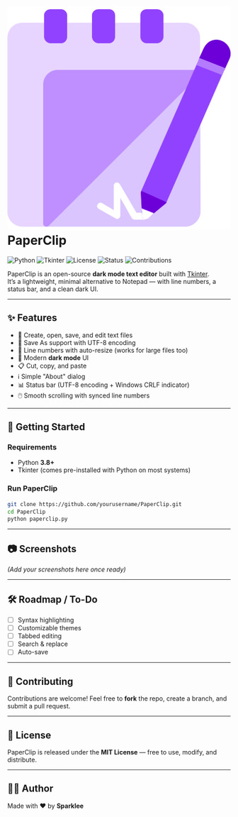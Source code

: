 # ![logo](assets/icon.png) PaperClip

![Python](https://img.shields.io/badge/Python-3.8%2B-blue?logo=python&logoColor=white) 
![Tkinter](https://img.shields.io/badge/GUI-Tkinter-orange) 
![License](https://img.shields.io/badge/License-MIT-green) 
![Status](https://img.shields.io/badge/Project-Active-success) 
![Contributions](https://img.shields.io/badge/Contributions-Welcome-brightgreen)

PaperClip is an open-source **dark mode text editor** built with [Tkinter](https://docs.python.org/3/library/tkinter.html).  
It’s a lightweight, minimal alternative to Notepad — with line numbers, a status bar, and a clean dark UI.

---

## ✨ Features
- 📝 Create, open, save, and edit text files
- 📂 Save As support with UTF-8 encoding
- 🔢 Line numbers with auto-resize (works for large files too)
- 🌙 Modern **dark mode** UI
- 📋 Cut, copy, and paste
- ℹ️ Simple "About" dialog
- 📊 Status bar (UTF-8 encoding + Windows CRLF indicator)
- 🖱️ Smooth scrolling with synced line numbers

---

## 🚀 Getting Started

### Requirements
- Python **3.8+**
- Tkinter (comes pre-installed with Python on most systems)

### Run PaperClip
```bash
git clone https://github.com/yourusername/PaperClip.git
cd PaperClip
python paperclip.py
````

---

## 📷 Screenshots

*(Add your screenshots here once ready)*

---

## 🛠️ Roadmap / To-Do

* [ ] Syntax highlighting
* [ ] Customizable themes
* [ ] Tabbed editing
* [ ] Search & replace
* [ ] Auto-save

---

## 🤝 Contributing

Contributions are welcome!
Feel free to **fork** the repo, create a branch, and submit a pull request.

---

## 📜 License

PaperClip is released under the **MIT License** — free to use, modify, and distribute.

---

## 👨‍💻 Author

Made with ❤️ by **Sparklee**

```
